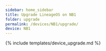 ```yaml
---
sidebar: home_sidebar
title: Upgrade LineageOS on NB1
folder: upgrade
permalink: /devices/NB1/upgrade/
device: NB1
---
```

{% include templates/device_upgrade.md %}
